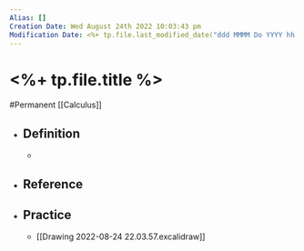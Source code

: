 ```yaml
---
Alias: []
Creation Date: Wed August 24th 2022 10:03:43 pm 
Modification Date: <%+ tp.file.last_modified_date("ddd MMMM Do YYYY hh:mm:ss a") %>
---
```

# <%+ tp.file.title %>
#Permanent [[Calculus]]

- ## Definition
	- 
- ## Reference
- ## Practice
	- [[Drawing 2022-08-24 22.03.57.excalidraw]]